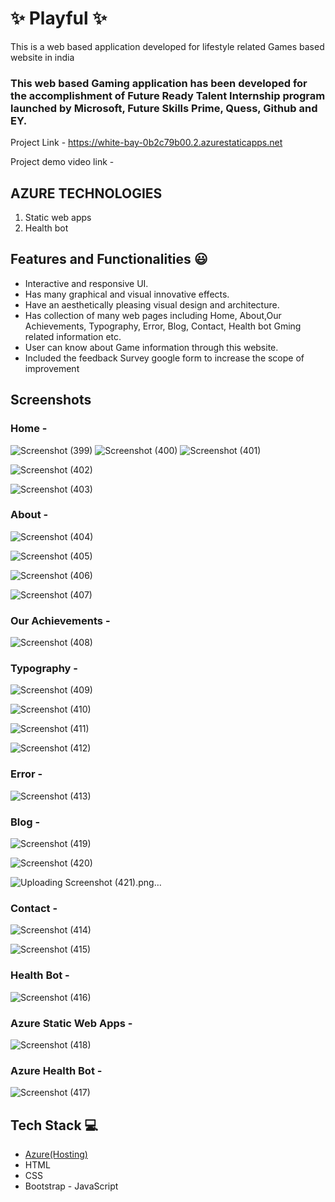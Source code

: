 # ✨ Playful  ✨

This is a web based application developed for lifestyle related Games based website in india

### This web based Gaming application has been developed for the accomplishment of Future Ready Talent Internship program launched by Microsoft, Future Skills Prime, Quess, Github and EY.


Project Link - https://white-bay-0b2c79b00.2.azurestaticapps.net 



Project demo video link  -  



##   AZURE TECHNOLOGIES   ##


1. Static web apps
2. Health bot


## Features and Functionalities 😃

- Interactive and responsive UI.
- Has many graphical and visual innovative effects.
- Have an aesthetically pleasing visual design and architecture.
- Has collection of many web pages including Home, About,Our Achievements, Typography, Error, Blog, Contact, Health bot Gming related information etc.
- User can know about Game information through this website.
- Included the feedback Survey  google form to increase the scope of improvement 

## Screenshots


### Home -

![Screenshot (399)](https://user-images.githubusercontent.com/123392099/215713201-86d60c12-530c-4674-8699-48782c9d4b98.png)
![Screenshot (400)](https://user-images.githubusercontent.com/123392099/215713220-a820c909-e2b1-4d90-a77a-b831dd493c6a.png)
![Screenshot (401)](https://user-images.githubusercontent.com/123392099/215713239-ddd2b6c1-905a-4c95-acc9-7b96e25f0cb5.png)

![Screenshot (402)](https://user-images.githubusercontent.com/123392099/215713267-5e141ba3-ff05-4c51-9606-3e6b49743126.png)

![Screenshot (403)](https://user-images.githubusercontent.com/123392099/215713292-5861a330-50d5-4206-8dee-0bcb2dadf84c.png)












### About -

![Screenshot (404)](https://user-images.githubusercontent.com/123392099/215713321-05738db5-3a32-4954-839e-2de6ac4337e6.png)


![Screenshot (405)](https://user-images.githubusercontent.com/123392099/215713340-d58071c8-3eda-46a3-80b8-ea0d02c4dc0c.png)

![Screenshot (406)](https://user-images.githubusercontent.com/123392099/215713383-729dc09d-c8a8-4073-bc21-365923de57ed.png)

![Screenshot (407)](https://user-images.githubusercontent.com/123392099/215713404-19fbcd0a-0ce7-4be7-b679-ffa70e98b75b.png)





### Our Achievements -

![Screenshot (408)](https://user-images.githubusercontent.com/123392099/215713418-3f5a83c9-8f94-4fee-a185-804ff500b574.png)














### Typography -

![Screenshot (409)](https://user-images.githubusercontent.com/123392099/215713438-0db5a8b1-b924-4cba-900a-027a5aa83e07.png)

![Screenshot (410)](https://user-images.githubusercontent.com/123392099/215713455-01c01497-4b19-42f3-82c3-a3978c91b878.png)

![Screenshot (411)](https://user-images.githubusercontent.com/123392099/215713471-e497eb88-e281-4a06-a6a6-49f1d3b68109.png)



![Screenshot (412)](https://user-images.githubusercontent.com/123392099/215713495-31ddafe4-d679-4ad8-b0e5-b1089061e958.png)













### Error -

![Screenshot (413)](https://user-images.githubusercontent.com/123392099/215713505-5af1459f-0789-4660-8177-b598758e2868.png)















### Blog -

![Screenshot (419)](https://user-images.githubusercontent.com/123392099/215714001-d605c56c-ace0-4b19-afc3-5e834af30287.png)

![Screenshot (420)](https://user-images.githubusercontent.com/123392099/215714037-04eddbf8-29a4-4977-bf4f-3965caf86577.png)


![Uploading Screenshot (421).png…]()








### Contact -


![Screenshot (414)](https://user-images.githubusercontent.com/123392099/215713565-5b862d3c-a2fe-4c32-b32f-d211839442aa.png)


![Screenshot (415)](https://user-images.githubusercontent.com/123392099/215713589-04d8657b-9dee-495d-8b5b-45983522b18c.png)














### Health Bot -

![Screenshot (416)](https://user-images.githubusercontent.com/123392099/215713609-fbb2e521-123c-4f6a-9326-64178d5ccc82.png)















### Azure Static Web Apps -

![Screenshot (418)](https://user-images.githubusercontent.com/123392099/215713628-227eeedb-24b9-4539-8aa4-9ac9e093d7ee.png)












### Azure Health Bot -


![Screenshot (417)](https://user-images.githubusercontent.com/123392099/215713678-0b94378a-f812-44da-9bd9-ac1311d8a63f.png)


















## Tech Stack 💻

- [Azure(Hosting)](https://azure.microsoft.com/en-in/features/azure-portal/)
- HTML
- CSS
- Bootstrap
- JavaScript
